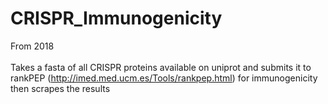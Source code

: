 # CRISPR_Immunogenicity
From 2018\
\
Takes a fasta of all CRISPR proteins available on uniprot and submits it to rankPEP (http://imed.med.ucm.es/Tools/rankpep.html) for immunogenicity then scrapes the results 
